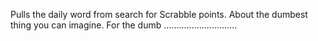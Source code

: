 Pulls the daily word from search for Scrabble points. About the dumbest thing you can imagine. For the dumb .............................
